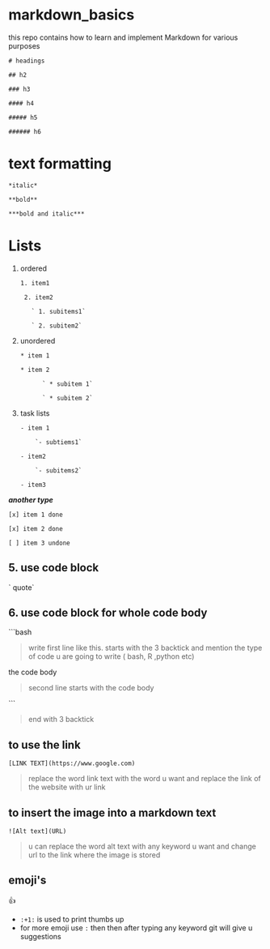 # markdown_basics
this repo contains how to learn and implement Markdown for various purposes 

`# headings`

`## h2 `

`### h3`

`#### h4`

`##### h5`

`###### h6`

# text formatting

`*italic*`

`**bold**`

`***bold and italic***`

# Lists 

1. ordered

   ` 1. item1 `

   ` 2. item2`

          ` 1. subitems1`
  
          ` 2. subitem2`

3. unordered

   ` * item 1 `
   
   ` * item 2 `

             ` * subitem 1`

             ` * subitem 2`
      
5. task lists

   `- item 1`

           `- subtiems1`

   `- item2`

           `- subitems2`

   `- item3`

   
***another type***

   `[x] item 1 done `
   
   
   `[x] item 2 done `
   
   
   `[ ] item 3 undone `

   
## 5. use code block
\` quote\`

## 6. use code block for whole code body

\```bash
> write first line like this. starts with the 3 backtick and mention the type of code u are going to write ( bash, R ,python etc)

the code body
> second line starts with the code body

\```
>end with 3 backtick

## to use the link
`[LINK TEXT](https://www.google.com)`
> replace the word link text with the word u want and replace the link of the website with ur link

## to insert the image into a markdown text
`![Alt text](URL)`
> u can replace the word alt text with any keyword u want and change url to the link where the image is stored

## emoji's
:+1: 
* `:+1:` is used to print thumbs up
* for more emoji use `:` then then after typing any keyword git will give u suggestions 
